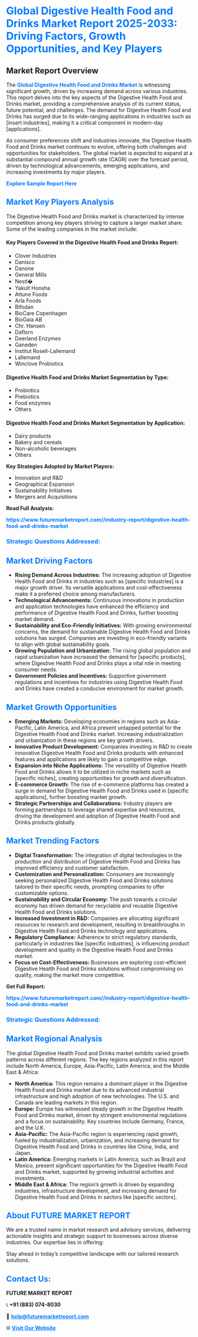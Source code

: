 <h1 style="color: #007BFF;">Global Digestive Health Food and Drinks Market Report 2025-2033: Driving Factors, Growth Opportunities, and Key Players</h1>

<section id="overview">
<h2>Market Report Overview</h2>
<p>The <a href="https://www.futuremarketreport.com//industry-report/digestive-health-food-and-drinks-market" style="color: #007BFF; text-decoration: none;"><strong>Global Digestive Health Food and Drinks Market</strong></a> is witnessing significant growth, driven by increasing demand across various industries. This report delves into the key aspects of the Digestive Health Food and Drinks market, providing a comprehensive analysis of its current status, future potential, and challenges. The demand for Digestive Health Food and Drinks has surged due to its wide-ranging applications in industries such as [insert industries], making it a critical component in modern-day [applications].</p>
<p>As consumer preferences shift and industries innovate, the Digestive Health Food and Drinks market continues to evolve, offering both challenges and opportunities for stakeholders. The global market is expected to expand at a substantial compound annual growth rate (CAGR) over the forecast period, driven by technological advancements, emerging applications, and increasing investments by major players.</p>
</section>

<section id="overview">
<p><a href="https://www.futuremarketreport.com//request-sample/reportId=56736" style="color: #007BFF; text-decoration: none;"><strong>Explore Sample Report Here</strong></a></p>
</section>

<section id="key-players">
<h2 style="color: #007BFF;">Market Key Players Analysis</h2>
<p>The Digestive Health Food and Drinks market is characterized by intense competition among key players striving to capture a larger market share. Some of the leading companies in the market include:</p>
<h4>Key Players Covered in the Digestive Health Food and Drinks Report:</h4>
<ul><li>Clover Industries</li><li>Danisco</li><li>Danone</li><li>General Mills</li><li>Nestl�</li><li>Yakult Honsha</li><li>Attune Foods</li><li>Arla Foods</li><li>Bifodan</li><li>BioCare Copenhagen</li><li>BioGaia AB</li><li>Chr. Hansen</li><li>Daflorn</li><li>Deerland Enzymes</li><li>Ganeden</li><li>Institut Rosell-Lallemand</li><li>Lallemand</li><li>Winclove Probiotics</li></ul>
<h4>Digestive Health Food and Drinks Market Segmentation by Type:</h4>
<ul><li>Probiotics</li><li>Prebiotics</li><li>Food enzymes</li><li>Others</li></ul>

<h4>Digestive Health Food and Drinks Market Segmentation by Application:</h4>
<ul><li>Dairy products</li><li>Bakery and cereals</li><li>Non-alcoholic beverages</li><li>Others</li></ul>
<p><strong>Key Strategies Adopted by Market Players:</strong></p>
<ul>
<li>Innovation and R&D</li>
<li>Geographical Expansion</li>
<li>Sustainability Initiatives</li>
<li>Mergers and Acquisitions</li>
</ul>
</section>

<section>
<p><strong>Read Full Analysis: </strong></p><a href="https://www.futuremarketreport.com//industry-report/digestive-health-food-and-drinks-market" style="color: #007BFF; text-decoration: none;"><strong>https://www.futuremarketreport.com//industry-report/digestive-health-food-and-drinks-market</strong></a>
<h3 style="color: #007BFF;">Strategic Questions Addressed:</h3>
</section>

<section id="driving-factors">
<h2 style="color: #007BFF;">Market Driving Factors</h2>
<ul>
<li><strong>Rising Demand Across Industries:</strong> The increasing adoption of Digestive Health Food and Drinks in industries such as [specific industries] is a major growth driver. Its versatile applications and cost-effectiveness make it a preferred choice among manufacturers.</li>
<li><strong>Technological Advancements:</strong> Continuous innovations in production and application technologies have enhanced the efficiency and performance of Digestive Health Food and Drinks, further boosting market demand.</li>
<li><strong>Sustainability and Eco-Friendly Initiatives:</strong> With growing environmental concerns, the demand for sustainable Digestive Health Food and Drinks solutions has surged. Companies are investing in eco-friendly variants to align with global sustainability goals.</li>
<li><strong>Growing Population and Urbanization:</strong> The rising global population and rapid urbanization have increased the demand for [specific products], where Digestive Health Food and Drinks plays a vital role in meeting consumer needs.</li>
<li><strong>Government Policies and Incentives:</strong> Supportive government regulations and incentives for industries using Digestive Health Food and Drinks have created a conducive environment for market growth.</li>
</ul>
</section>

<section id="growth-opportunities">
<h2 style="color: #007BFF;">Market Growth Opportunities</h2>
<ul>
<li><strong>Emerging Markets:</strong> Developing economies in regions such as Asia-Pacific, Latin America, and Africa present untapped potential for the Digestive Health Food and Drinks market. Increasing industrialization and urbanization in these regions are key growth drivers.</li>
<li><strong>Innovative Product Development:</strong> Companies investing in R&D to create innovative Digestive Health Food and Drinks products with enhanced features and applications are likely to gain a competitive edge.</li>
<li><strong>Expansion into Niche Applications:</strong> The versatility of Digestive Health Food and Drinks allows it to be utilized in niche markets such as [specific niches], creating opportunities for growth and diversification.</li>
<li><strong>E-commerce Growth:</strong> The rise of e-commerce platforms has created a surge in demand for Digestive Health Food and Drinks used in [specific applications], further boosting market growth.</li>
<li><strong>Strategic Partnerships and Collaborations:</strong> Industry players are forming partnerships to leverage shared expertise and resources, driving the development and adoption of Digestive Health Food and Drinks products globally.</li>
</ul>
</section>

<section id="trending-factors">
<h2 style="color: #007BFF;">Market Trending Factors</h2>
<ul>
<li><strong>Digital Transformation:</strong> The integration of digital technologies in the production and distribution of Digestive Health Food and Drinks has improved efficiency and customer satisfaction.</li>
<li><strong>Customization and Personalization:</strong> Consumers are increasingly seeking personalized Digestive Health Food and Drinks solutions tailored to their specific needs, prompting companies to offer customizable options.</li>
<li><strong>Sustainability and Circular Economy:</strong> The push towards a circular economy has driven demand for recyclable and reusable Digestive Health Food and Drinks solutions.</li>
<li><strong>Increased Investment in R&D:</strong> Companies are allocating significant resources to research and development, resulting in breakthroughs in Digestive Health Food and Drinks technology and applications.</li>
<li><strong>Regulatory Compliance:</strong> Adherence to strict regulatory standards, particularly in industries like [specific industries], is influencing product development and quality in the Digestive Health Food and Drinks market.</li>
<li><strong>Focus on Cost-Effectiveness:</strong> Businesses are exploring cost-efficient Digestive Health Food and Drinks solutions without compromising on quality, making the market more competitive.</li>
</ul>
</section>

<section>
<p><strong>Get Full Report: </strong></p><a href="https://www.futuremarketreport.com//industry-report/digestive-health-food-and-drinks-market" style="color: #007BFF; text-decoration: none;"><strong>https://www.futuremarketreport.com//industry-report/digestive-health-food-and-drinks-market</strong></a>
<h3 style="color: #007BFF;">Strategic Questions Addressed:</h3>
</section>


<section id="regional-analysis">
<h2 style="color: #007BFF;">Market Regional Analysis</h2>
<p>The global Digestive Health Food and Drinks market exhibits varied growth patterns across different regions. The key regions analyzed in this report include North America, Europe, Asia-Pacific, Latin America, and the Middle East & Africa:</p>
<ul>
<li><strong>North America:</strong> This region remains a dominant player in the Digestive Health Food and Drinks market due to its advanced industrial infrastructure and high adoption of new technologies. The U.S. and Canada are leading markets in this region.</li>
<li><strong>Europe:</strong> Europe has witnessed steady growth in the Digestive Health Food and Drinks market, driven by stringent environmental regulations and a focus on sustainability. Key countries include Germany, France, and the U.K.</li>
<li><strong>Asia-Pacific:</strong> The Asia-Pacific region is experiencing rapid growth, fueled by industrialization, urbanization, and increasing demand for Digestive Health Food and Drinks in countries like China, India, and Japan.</li>
<li><strong>Latin America:</strong> Emerging markets in Latin America, such as Brazil and Mexico, present significant opportunities for the Digestive Health Food and Drinks market, supported by growing industrial activities and investments.</li>
<li><strong>Middle East & Africa:</strong> The region’s growth is driven by expanding industries, infrastructure development, and increasing demand for Digestive Health Food and Drinks in sectors like [specific sectors].</li>
</ul>
</section>

<footer>
<h2 style="color: #007BFF;">About FUTURE MARKET REPORT</h2>
<p>We are a trusted name in market research and advisory services, delivering actionable insights and strategic support to businesses across diverse industries. Our expertise lies in offering:</p>

<p>Stay ahead in today’s competitive landscape with our tailored research solutions.</p>

<h2 style="color: #007BFF;">Contact Us:</h2>
<p><strong>FUTURE MARKET REPORT</strong></p>
<p>📞 <strong>+91 (883) 074-8030</strong></p>
<p>📧 <strong><a href="mailto:help@futuremarketreport.com" style="color: #007BFF;">help@futuremarketreport.com</a></strong></p>
<p>🌐 <strong><a href="https://www.futuremarketreport.com/" style="color: #007BFF;">Visit Our Website</a></strong></p>
</footer>